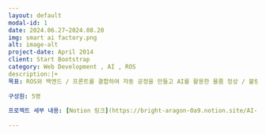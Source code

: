 ```yaml
---
layout: default
modal-id: 1
date: 2024.06.27~2024.08.20
img: smart ai factory.png
alt: image-alt
project-date: April 2014
client: Start Bootstrap
category: Web Development , AI , ROS 
description:|+
목표: ROS와 백엔드 / 프론트를 결합하여 자동 공정을 만들고 AI를 활용한 물품 정상 / 불량 판별, 웹에서 관제 시스템을 구축합니다.
  
구성원: 5명
  
프로젝트 세부 내용: [Notion 링크](https://bright-aragon-0a9.notion.site/AI-Smart-AI-Factory-a775ad9aafad4914bf098dd9d4562faa?pvs=4)
  
---
```

